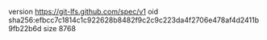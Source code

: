 version https://git-lfs.github.com/spec/v1
oid sha256:efbcc7c1814c1c922628b8482f9c2c9c223da4f2706e478af4d2411b9fb22b6d
size 8768
